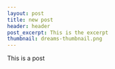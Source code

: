 ```yaml
---
layout: post
title: new post
header: header
post_excerpt: This is the excerpt
thumbnail: dreams-thumbnail.png
---
```


This is a post